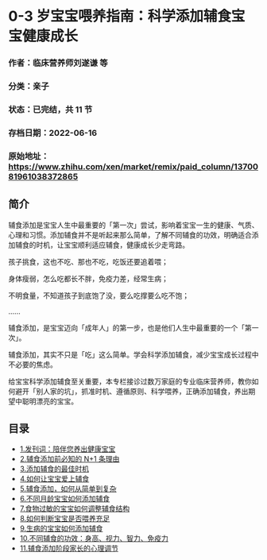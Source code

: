 # 0-3 岁宝宝喂养指南：科学添加辅食宝宝健康成长

### 作者：临床营养师刘遂谦 等

### 分类：亲子

### 状态：已完结，共 11 节

### 存档日期：2022-06-16

### 原始地址：https://www.zhihu.com/xen/market/remix/paid_column/1370081961038372865


## 简介
辅食添加是宝宝人生中最重要的「第一次」尝试，影响着宝宝一生的健康、气质、心理和习惯。添加辅食并不是听起来那么简单，了解不同辅食的功效，明确适合添加辅食的时机，让宝宝顺利适应辅食，健康成长少走弯路。


孩子挑食，这也不吃、那也不吃，吃饭还要追着喂；


身体瘦弱，怎么吃都长不胖，免疫力差，经常生病；


不明食量，不知道孩子到底饱了没，要么吃撑要么吃不饱；


......


辅食添加，是宝宝迈向「成年人」的第一步，也是他们人生中最重要的一个「第一次」。


辅食添加，其实不只是「吃」这么简单。学会科学添加辅食，减少宝宝成长过程中不必要的焦虑。


给宝宝科学添加辅食至关重要，本专栏接诊过数万家庭的专业临床营养师，教你如何避开「别人家的坑」，抓准时机、遵循原则、科学喂养，正确添加辅食，养出期望中聪明漂亮的宝宝。




## 目录
- [1.发刊词：陪伴您养出健康宝宝](1.发刊词：陪伴您养出健康宝宝.md)
- [2.辅食添加前必知的 N+1 条理由](2.辅食添加前必知的%20N+1%20条理由.md)
- [3.添加辅食的最佳时机](3.添加辅食的最佳时机.md)
- [4.如何让宝宝爱上辅食](4.如何让宝宝爱上辅食.md)
- [5.辅食添加，如何从简单到复杂](5.辅食添加，如何从简单到复杂.md)
- [6.不同月龄宝宝如何添加辅食](6.不同月龄宝宝如何添加辅食.md)
- [7.食物过敏的宝宝如何调整辅食结构](7.食物过敏的宝宝如何调整辅食结构.md)
- [8.如何判断宝宝是否喂养充足](8.如何判断宝宝是否喂养充足.md)
- [9.生病的宝宝如何添加辅食](9.生病的宝宝如何添加辅食.md)
- [10.不同辅食的功效：身高、视力、智力、免疫力](10.不同辅食的功效：身高、视力、智力、免疫力.md)
- [11.辅食添加阶段家长的心理调节](11.辅食添加阶段家长的心理调节.md)